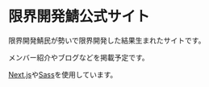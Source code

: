 # 限界開発鯖公式サイト

限界開発鯖民が勢いで限界開発した結果生まれたサイトです。

メンバー紹介やブログなどを掲載予定です。

[Next.js](https://nextjs.org/)や[Sass](https://sass-lang.com/)を使用しています。
